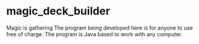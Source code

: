 # magic_deck_builder
Magic is gathering
The program being developed here is for anyone to use free of charge. The program is Java based to work with any computer.